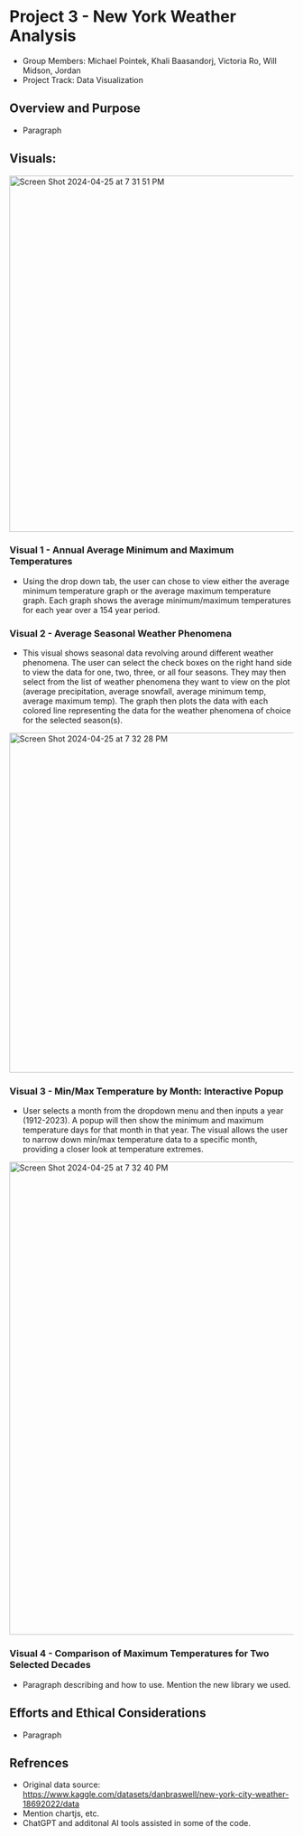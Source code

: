 #  Project 3 - New York Weather Analysis
- Group Members: Michael Pointek, Khali Baasandorj, Victoria Ro, Will Midson, Jordan 
- Project Track: Data Visualization
## Overview and Purpose
- Paragraph 
## Visuals: 
<img width="631" alt="Screen Shot 2024-04-25 at 7 31 51 PM" src="https://github.com/michaelpointek/project3/assets/57199813/af99290a-d797-48b0-b582-9f8c5807e5ea">

### Visual 1 - Annual Average Minimum and Maximum Temperatures
 - Using the drop down tab, the user can chose to view either the average minimum temperature graph or the average maximum temperature graph. Each graph shows the average minimum/maximum temperatures for each year over a 154 year period. 
 
### Visual 2 - Average Seasonal Weather Phenomena 
 - This visual shows seasonal data revolving around different weather phenomena. The user can select the check boxes on the right hand side to view the data for one, two, three, or all four seasons. They may then select from the list of weather phenomena they want to view on the plot (average precipitation, average snowfall, average minimum temp, average maximum temp). The graph then plots the data with each colored line representing the data for the weather phenomena of choice for the selected season(s). 

<img width="602" alt="Screen Shot 2024-04-25 at 7 32 28 PM" src="https://github.com/michaelpointek/project3/assets/57199813/bc2b0d45-9e84-41de-9cbf-fe08a1b74c34">

### Visual 3 - Min/Max Temperature by Month: Interactive Popup
 - User selects a month from the dropdown menu and then inputs a year (1912-2023). A popup will then show the minimum and maximum temperature days for that month in that year. The visual allows the user to narrow down min/max temperature data to a specific month, providing a closer look at temperature extremes. 

<img width="838" alt="Screen Shot 2024-04-25 at 7 32 40 PM" src="https://github.com/michaelpointek/project3/assets/57199813/6235a3af-cd37-4cdf-96f7-7c39a144b1e2">

### Visual 4 - Comparison of Maximum Temperatures for Two Selected Decades
 - Paragraph describing and how to use. Mention the new library we used. 

## Efforts and Ethical Considerations 
- Paragraph

## Refrences 
- Original data source: https://www.kaggle.com/datasets/danbraswell/new-york-city-weather-18692022/data
- Mention chartjs, etc. 
- ChatGPT and additonal AI tools assisted in some of the code.  
